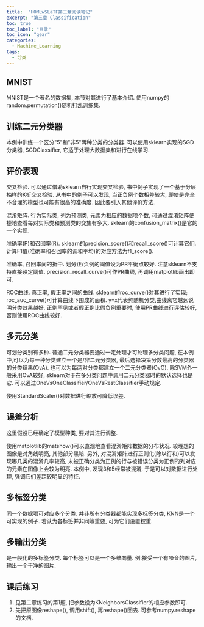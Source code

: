 ```yaml
---
title:  "HOMLwSLaTF第三章阅读笔记"
excerpt: "第三章 Classification"
toc: true
toc_label: "目录"
toc_icon: "gear"
categories:
  - Machine_Learning
tags:
  - 分类
---
```


## MNIST

MNIST是一个著名的数据集, 本节对其进行了基本介绍. 使用numpy的random.permutation()随机打乱训练集.

## 训练二元分类器

本例中训练一个区分"5"和"非5"两种分类的分类器. 可以使用sklearn实现的SGD分类器, SGDClassifier, 它适于处理大数据集和进行在线学习.

## 评价表现

交叉检验. 可以通过借助sklearn自行实现交叉检验, 书中例子实现了一个基于分层抽样的K折交叉检验. 从书中的例子可以发现, 当正负例个数相差较大, 即使是完全不合理的模型也可能有很高的准确度. 因此要引入其他评价方法.

混淆矩阵. 行为实际类, 列为预测类, 元素为相应的数据项个数, 可通过混淆矩阵便捷地查看每对实际类和预测类的交集有多大. sklearn的confusion_matrix()是它的一个实现.

准确率(P)和召回率(R). sklearn的precision_score()和recall_score()可计算它们. 计算F1值(准确率和召回率的调和平均)的对应方法为f1_score().

准确率, 召回率间的折中. 划分正/负例的阈值设为PR平衡点较好. 注意sklearn不支持直接设定阈值. precision_recall_curve()可作PR曲线, 再调用matplotlib画出即可.

ROC曲线. 真正率, 假正率之间的曲线. sklearn的roc_curve()对其进行了实现; roc_auc_curve()可计算曲线下围成的面积. y=x代表纯随机分类,曲线离它越远说明分类效果越好. 正例罕见或者假正例比假负例重要时, 使用PR曲线进行评估较好, 否则使用ROC曲线较好.

## 多元分类

可划分类别有多种. 普通二元分类器要通过一定处理才可处理多分类问题, 在本例中,可以为每一种分类建立一个是/非二元分类器, 最后选择决策分数最高的分类器的分类结果(OvA). 也可以为每两对分类都建立一个二元分类器(OvO). 除SVM外一般采用OvA较好, sklearn对于在多分类问题中调用二元分类器时的默认选择也是它. 可以通过OneVsOneClassifier/OneVsRestClassifier手动规定.

使用StandardScaler()对数据进行缩放可降低误差.

## 误差分析

这里假设已经确定了模型种类, 要对其进行调整.

使用matplotlib的matshow()可以直观地查看混淆矩阵数据的分布状况. 较理想的图像是对角线明亮, 其他部分黑暗. 另外, 对混淆矩阵进行正则化(除以行和)可以发现哪几类的混淆几率较高, 未被正确分类为正例的行与被错误分类为正例的列对应的元素在图像上会较为明亮. 本例中, 发现3和5经常被混淆, 于是可以对数据进行处理, 强调它们差距较明显的特征.

## 多标签分类

同一个数据项可对应多个分类.  并非所有分类器都能实现多标签分类, KNN是一个可实现的例子. 若认为各标签并非同等重要, 可为它们设置权重.

## 多输出分类

是一般化的多标签分类. 每个标签可以是一个多维向量.  例:接受一个有噪音的图片, 输出一个干净的图片.

## 课后练习

1. 见第二章练习的第1题, 把参数设为KNeighborsClassifier的相应参数即可.
2. 先把原图像reshape(), 调用shift(), 再reshape()回去. 可参考numpy.reshape的文档.